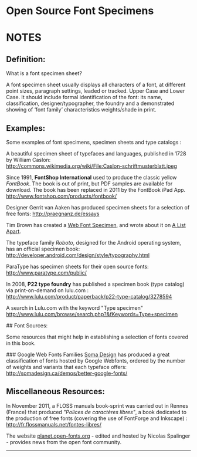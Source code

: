 Open Source Font Specimens
==========================

# NOTES

## Definition: 

What is a font specimen sheet?

A font specimen sheet usually displays all characters of a font, at different point sizes, paragraph settings, leaded or tracked. Upper Case and Lower Case. It should include formal identification of the font: its name, classification, designer/typographer, the foundry and a demonstrated showing of ‘font family’ characteristics weights/shade in print.

## Examples:

Some examples of font specimens, specimen sheets and type catalogs : 

A beautiful specimen sheet of typefaces and languages, published in 1728 by William Caslon:  
http://commons.wikimedia.org/wiki/File:Caslon-schriftmusterblatt.jpeg

Since 1991, **FontShop International** used to produce the classic yellow *FontBook*. The book is out of print, but PDF samples are available for download. The book has been replaced in 2011 by the FontBook iPad App.
http://www.fontshop.com/products/fontbook/

Designer Gerrit van Aaken has produced specimen sheets for a selection of free fonts: 
http://praegnanz.de/essays

Tim Brown has created a [Web Font Specimen](http://webfontspecimen.com/demo/), and wrote about it on [A List Apart](http://www.alistapart.com/articles/real-web-type-in-real-web-context/).

The typeface family *Roboto*, designed for the Android operating system, has an official specimen book:
http://developer.android.com/design/style/typography.html

ParaType has specimen sheets for their open source fonts:
http://www.paratype.com/public/

In 2008, **P22 type foundry** has published a specimen book (type catalog) via print-on-demand on lulu.com :
http://www.lulu.com/product/paperback/p22-type-catalog/3278594

A search in Lulu.com with the keyword "Type specimen"
http://www.lulu.com/browse/search.php?&fKeywords=Type+specimen

## Font Sources:

Some resources that might help in establishing a selection of fonts covered in this book.

### Google Web Fonts Families
[Soma Design](http://somadesign.ca) has produced a great classification of fonts hosted by Google Webfonts, ordered by the number of weights and variants that each typeface offers:
http://somadesign.ca/demos/better-google-fonts/

## Miscellaneous Resources:

In November 2011, a FLOSS manuals book-sprint was carried out in Rennes (France) that produced *"Polices de caractères libres"*, a book dedicated to the production of free fonts (covering the use of FontForge and Inkscape) :  
http://fr.flossmanuals.net/fontes-libres/

The website [planet.open-fonts.org](http://planet.open-fonts.org/) - edited and hosted by Nicolas Spalinger - provides news from the open font community.


* * * * * 